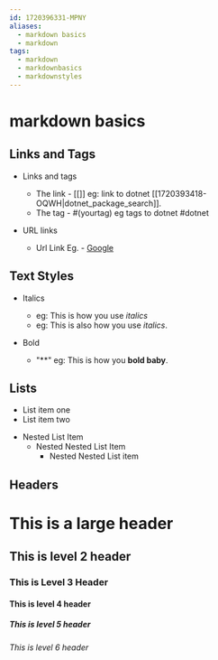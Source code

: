 ```yaml
---
id: 1720396331-MPNY
aliases:
  - markdown basics
  - markdown
tags:
  - markdown
  - markdownbasics
  - markdownstyles
---
```


# markdown basics

## Links and Tags

- Links and tags
	<!-- use [[]] to create a link in markdown -->
	- The link - [[<tag>]] eg: link to dotnet [[1720393418-OQWH|dotnet_package_search]].

	<!-- use #<tag> to create a tag -->
	- The tag - #(yourtag) eg tags to dotnet #dotnet 

- URL links
	<!-- use `[Link Alias](URL)` to create a tag -->
	- Url Link Eg. - [Google](www.google.com)

## Text Styles

- Italics
  - eg: This is how you use _italics_
  - eg: This is also how you use *italics*.

- Bold
  - "**"  eg: This is how you **bold baby**.

## Lists
<!-- You can make list using the "-" -->
- List item one
- List item two

<!-- if you add a tab after your list, you can nest them-->
  - Nested List Item
    - Nested Nested List Item
      - Nested Nested List item

## Headers

<!-- There are six levels to headers.. You use # followed by a <space> -->
# This is a large header
## This is level 2 header
### This is Level 3 Header
#### This is level 4 header
##### This is level 5 header
###### This is level 6 header

